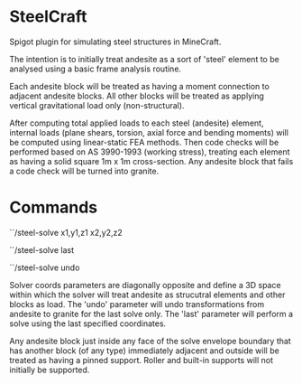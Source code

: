 # SteelCraft
Spigot plugin for simulating steel structures in MineCraft.


The intention is to initially treat andesite as a sort of 'steel' element to be analysed using a basic frame analysis routine.

Each andesite block will be treated as having a moment connection to adjacent andesite blocks.
All other blocks will be treated as applying vertical gravitational load only (non-structural).

After computing total applied loads to each steel (andesite) element, internal loads (plane shears, torsion, axial force and bending moments) will be computed using linear-static FEA methods.
Then code checks will be performed based on AS 3990-1993 (working stress), treating each element as having a solid square 1m x 1m cross-section.
Any andesite block that fails a code check will be turned into granite.


# Commands

``/steel-solve x1,y1,z1 x2,y2,z2

``/steel-solve last

``/steel-solve undo


Solver coords parameters are diagonally opposite and define a 3D space within which the solver will treat andesite as strucutral elements and other blocks as load.
The 'undo' parameter will undo transformations from andesite to granite for the last solve only.
The 'last' parameter will perform a solve using the last specified coordinates.

Any andesite block just inside any face of the solve envelope boundary that has another block (of any type) immediately adjacent and outside will be treated as having a pinned support. Roller and built-in supports will not initially be supported.
